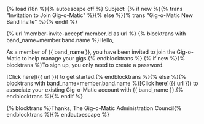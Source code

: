{% load i18n %}{% autoescape off %}
Subject: {% if new %}{% trans "Invitation to Join Gig-o-Matic" %}{% else %}{% trans "Gig-o-Matic New Band Invite" %}{% endif %}

{% url 'member-invite-accept' member.id as url %}
{% blocktrans with band_name=member.band.name %}Hello,

As a member of {{ band_name }}, you have been invited to join the Gig-o-Matic to help manage your gigs.{% endblocktrans %}  {% if new %}{% blocktrans %}To sign up, you only need to create a password.

[Click here]({{ url }}) to get started.{% endblocktrans %}{% else %}{% blocktrans with band_name=member.band.name %}[Click here]({{ url }}) to associate your existing Gig-o-Matic account with {{ band_name }}.{% endblocktrans %}{% endif %}

{% blocktrans %}Thanks,
The Gig-o-Matic Administration Council{% endblocktrans %}{% endautoescape %}
